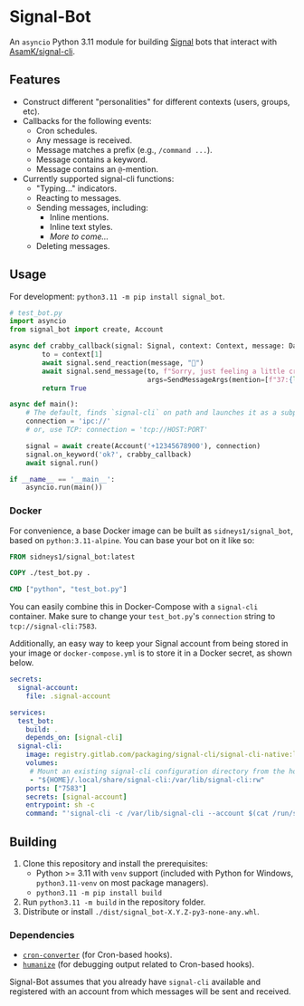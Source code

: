 # Signal-Bot

An `asyncio` Python 3.11 module for building [Signal][signal] bots that interact with [AsamK/signal-cli][signal-cli].

## Features

* Construct different "personalities" for different contexts (users, groups, etc).
* Callbacks for the following events:
  * Cron schedules.
  * Any message is received.
  * Message matches a prefix (e.g., `/command ...`).
  * Message contains a keyword.
  * Message contains an `@`-mention.
* Currently supported signal-cli functions:
  * "Typing..." indicators.
  * Reacting to messages.
  * Sending messages, including:
    * Inline mentions.
    * Inline text styles.
    * *More to come...*
  * Deleting messages.

## Usage

For development: `python3.11 -m pip install signal_bot`.

```py
# test_bot.py
import asyncio
from signal_bot import create, Account

async def crabby_callback(signal: Signal, context: Context, message: DataMessage) -> bool:
        to = context[1]
        await signal.send_reaction(message, "🦀")
        await signal.send_message(to, f"Sorry, just feeling a little crabby, {message.sender_name}.",
                                  args=SendMessageArgs(mention=[f"37:{len(message.sender_name)}:{message.sender}"]))
        return True

async def main():
    # The default, finds `signal-cli` on path and launches it as a subprocess
    connection = 'ipc://'
    # or, use TCP: connection = 'tcp://HOST:PORT'

    signal = await create(Account('+12345678900'), connection)
    signal.on_keyword('ok?', crabby_callback)
    await signal.run()

if __name__ == '__main__':
    asyncio.run(main())
```

### Docker

For convenience, a base Docker image can be built as `sidneys1/signal_bot`, based on `python:3.11-alpine`.
You can base your bot on it like so:

```Dockerfile
FROM sidneys1/signal_bot:latest

COPY ./test_bot.py .

CMD ["python", "test_bot.py"]
```

You can easily combine this in Docker-Compose with a `signal-cli` container.
Make sure to change your `test_bot.py`'s `connection` string to `tcp://signal-cli:7583`.

Additionally, an easy way to keep your Signal account from being stored in your image or `docker-compose.yml` is to
store it in a Docker secret, as shown below.

```yml
secrets:
  signal-account:
    file: .signal-account

services:
  test_bot:
    build: .
    depends_on: [signal-cli]
  signal-cli:
    image: registry.gitlab.com/packaging/signal-cli/signal-cli-native:latest
    volumes:
     # Mount an existing signal-cli configuration directory from the host.
     - "${HOME}/.local/share/signal-cli:/var/lib/signal-cli:rw"
    ports: ["7583"]
    secrets: [signal-account]
    entrypoint: sh -c
    command: "'signal-cli -c /var/lib/signal-cli --account $(cat /run/secrets/signal-account) daemon --receive-mode on-connection --no-receive-stdout --send-read-receipts --tcp 0.0.0.0:7583'"
```

## Building

1. Clone this repository and install the prerequisites:
   * Python >= 3.11 with `venv` support (included with Python for Windows, `python3.11-venv` on most package managers).
   * `python3.11 -m pip install build`
2. Run `python3.11 -m build` in the repository folder.
3. Distribute or install `./dist/signal_bot-X.Y.Z-py3-none-any.whl`.

### Dependencies

* [`cron-converter`][cron-converter] (for Cron-based hooks).
* [`humanize`](humanize) (for debugging output related to Cron-based hooks).

Signal-Bot assumes that you already have `signal-cli` available and registered with an account from which messages will
be sent and received.


<!-- Link definitions -->
[signal]: https://www.signal.org/
[signal-cli]: https://github.com/AsamK/signal-cli
[cron-converter]: https://github.com/Sonic0/cron-converter
[humanize]: https://github.com/python-humanize/humanize